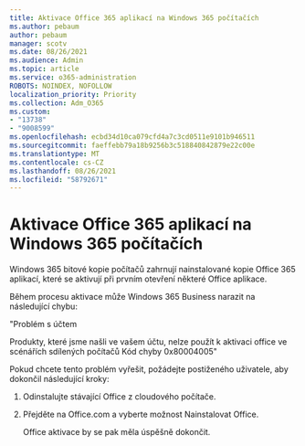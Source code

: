 ```yaml
---
title: Aktivace Office 365 aplikací na Windows 365 počítačích
ms.author: pebaum
author: pebaum
manager: scotv
ms.date: 08/26/2021
ms.audience: Admin
ms.topic: article
ms.service: o365-administration
ROBOTS: NOINDEX, NOFOLLOW
localization_priority: Priority
ms.collection: Adm_O365
ms.custom:
- "13738"
- "9008599"
ms.openlocfilehash: ecbd34d10ca079cfd4a7c3cd0511e9101b946511
ms.sourcegitcommit: faeffebb79a18b9256b3c518840842879e22c00e
ms.translationtype: MT
ms.contentlocale: cs-CZ
ms.lasthandoff: 08/26/2021
ms.locfileid: "58792671"
---
```

# <a name="activating-office-365-applications-on-windows-365-pcs"></a>Aktivace Office 365 aplikací na Windows 365 počítačích

Windows 365 bitové kopie počítačů zahrnují nainstalované kopie Office 365 aplikací, které se aktivují při prvním otevření některé Office aplikace.

Během procesu aktivace může Windows 365 Business narazit na následující chybu:

"Problém s účtem

Produkty, které jsme našli ve vašem účtu, nelze použít k aktivaci office ve scénářích sdílených počítačů Kód chyby 0x80004005"

Pokud chcete tento problém vyřešit, požádejte postiženého uživatele, aby dokončil následující kroky: 

1. Odinstalujte stávající Office z cloudového počítače.
1. Přejděte na Office.com a vyberte možnost Nainstalovat Office.

    Office aktivace by se pak měla úspěšně dokončit.

